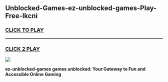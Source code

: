 
## Unblocked-Games-ez-unblocked-games-Play-Free-lkcni
<h3>
<a href="https://premium76.site?title=ez-unblocked-games&ref=22A">CLICK TO PLAY</a></h3>
<hr>

<h3>
<a href="https://premium76.site?title=ez-unblocked-games&ref=22A">CLICK 2 PLAY</a>
  
</h3>

<a href="https://premium76.site?title=ez-unblocked-games&ref=22A"><img src="https://clearcache.store/games.png"></a>


**ez-unblocked-games games unblocked: Your Gateway to Fun and Accessible Online Gaming**
